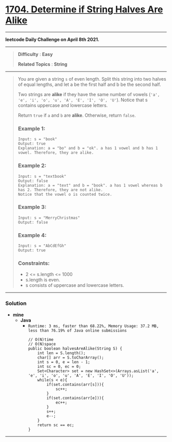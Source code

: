 # [1704. Determine if String Halves Are Alike](https://leetcode.com/problems/determine-if-string-halves-are-alike/)

---

**leetcode Daily Challenge on April 8th 2021.**

---

> **Difficulty** : **Easy**
>
> **Related Topics** : **String**

---

> You are given a string `s` of even length. Split this string into two halves of equal lengths, and let a be the first half and b be the second half.
> 
> Two strings are **alike** if they have the same number of vowels (`'a', 'e', 'i', 'o', 'u', 'A', 'E', 'I', 'O', 'U'`). 
> Notice that s contains uppercase and lowercase letters.
> 
> Return `true` if `a` and `b` are **alike**. Otherwise, return `false`.
>
> 
> ### Example 1:
> ```
> Input: s = "book"
> Output: true
> Explanation: a = "bo" and b = "ok". a has 1 vowel and b has 1 vowel. Therefore, they are alike.
> ```
> 
> ### Example 2:
> ```
> Input: s = "textbook"
> Output: false
> Explanation: a = "text" and b = "book". a has 1 vowel whereas b has 2. Therefore, they are not alike.
> Notice that the vowel o is counted twice.
> ```
> 
> ### Example 3:
> ```
> Input: s = "MerryChristmas"
> Output: false
> ```
> 
> ### Example 4:
> ```
> Input: s = "AbCdEfGh"
> Output: true
> ``` 
> 
> ### Constraints:
> * 2 <= s.length <= 1000
> * s.length is even.
> * s consists of uppercase and lowercase letters.

---


### Solution
* **mine**
  * **Java**
    * `Runtime: 3 ms, faster than 68.22%, Memory Usage: 37.2 MB, less than 76.19% of Java online submissions`
      ```
      // O(N)time
      // O(N)space
      public boolean halvesAreAlike(String S) {
          int len = S.length();
          char[] arr = S.toCharArray();
          int s = 0, e = len - 1;
          int sc = 0, ec = 0;
          Set<Character> set = new HashSet<>(Arrays.asList('a', 'e', 'i', 'o', 'u', 'A', 'E', 'I', 'O', 'U'));
          while(s < e){
              if(set.contains(arr[s])){
                  sc++;
              }
              if(set.contains(arr[e])){
                  ec++;
              }
              s++;
              e--;
          }
          return sc == ec;
      }
      ```

---
